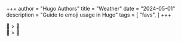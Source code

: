 +++
author = "Hugo Authors"
title = "Weather"
date = "2024-05-01"
description = "Guide to emoji usage in Hugo"
tags = [
    "favs",
]
+++

<p>
<span class="nowrap"><span class="emojify">🥵 </span> > </span>  <span class="nowrap"><span class="emojify"> 🥶 </span> 
<br>
 <span class="nowrap"><span class="emojify"> 🍂 </span> >  <span class="nowrap"><span class="emojify"> 🌸</span></p>